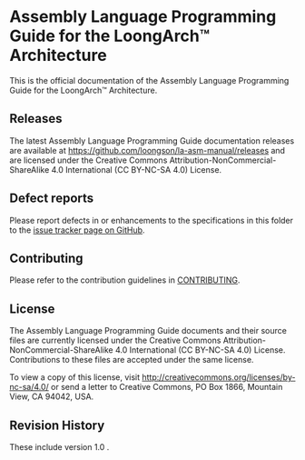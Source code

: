 # Assembly Language Programming Guide for the LoongArch™ Architecture

This is the official documentation of the Assembly Language Programming Guide for the LoongArch™ Architecture.

## Releases

The latest Assembly Language Programming Guide documentation releases are available at https://github.com/loongson/la-asm-manual/releases and are licensed under the Creative Commons Attribution-NonCommercial-ShareAlike 4.0 International (CC BY-NC-SA 4.0) License.

## Defect reports

Please report defects in or enhancements to the specifications in this folder to the [issue tracker page on GitHub](https://github.com/loongson/la-asm-manual/issues).


## Contributing

Please refer to the contribution guidelines in [CONTRIBUTING](CONTRIBUTING.md).

## License

The Assembly Language Programming Guide documents and their source files are currently licensed under the Creative Commons Attribution-NonCommercial-ShareAlike 4.0 International  (CC BY-NC-SA 4.0) License. Contributions to these files are accepted under the same license.

To view a copy of this license, visit http://creativecommons.org/licenses/by-nc-sa/4.0/ or send a letter to Creative Commons, PO Box 1866, Mountain View, CA 94042, USA.

## Revision History

These include version 1.0 .

